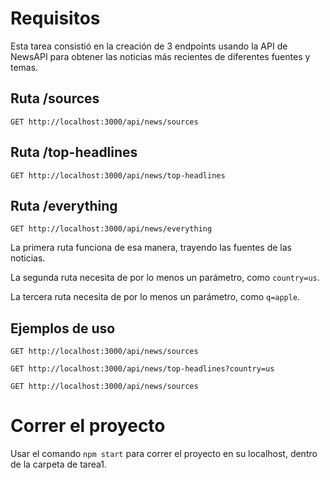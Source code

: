 # Requisitos

Esta tarea consistió en la creación de 3 endpoints usando la API de NewsAPI para obtener las noticias más recientes de diferentes fuentes y temas.

## Ruta /sources
```
GET http://localhost:3000/api/news/sources
```
## Ruta /top-headlines
```
GET http://localhost:3000/api/news/top-headlines
```
## Ruta /everything
```
GET http://localhost:3000/api/news/everything
```
La primera ruta funciona de esa manera, trayendo las fuentes de las noticias.

La segunda ruta necesita de por lo menos un parámetro, como `country=us`.

La tercera ruta necesita de por lo menos un parámetro, como `q=apple`.

## Ejemplos de uso
```
GET http://localhost:3000/api/news/sources
```
```
GET http://localhost:3000/api/news/top-headlines?country=us
```
```
GET http://localhost:3000/api/news/sources
```

# Correr el proyecto
Usar el comando `npm start` para correr el proyecto en su localhost, dentro de la carpeta de tarea1.